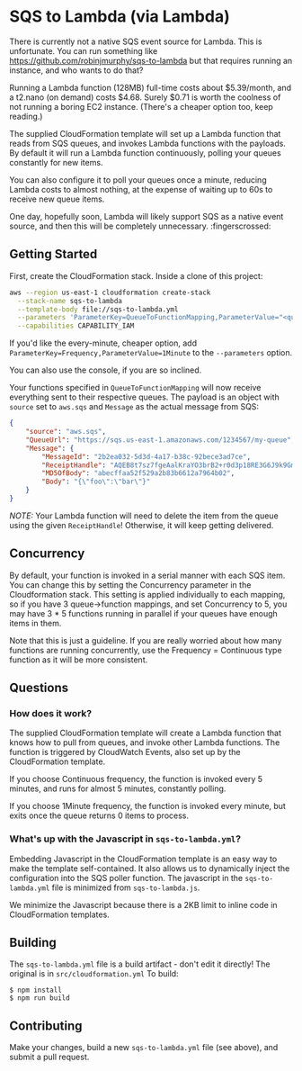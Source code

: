 # SQS to Lambda (via Lambda)

There is currently not a native SQS event source for Lambda. This is
unfortunate. You can run something like https://github.com/robinjmurphy/sqs-to-lambda
but that requires running an instance, and who wants to do that?

Running a Lambda function (128MB) full-time costs about $5.39/month, and a t2.nano
(on demand) costs $4.68. Surely $0.71 is worth the coolness of not running a
boring EC2 instance. (There's a cheaper option too, keep reading.)

The supplied CloudFormation template will set up a Lambda function that reads
from SQS queues, and invokes Lambda functions with the payloads. By default it will
run a Lambda function continuously, polling your queues constantly for new items.

You can also configure it to poll your queues once a minute, reducing Lambda
costs to almost nothing, at the expense of waiting up to 60s to receive new queue
items.

One day, hopefully soon, Lambda will likely support SQS as a native event source,
and then this will be completely unnecessary. :fingerscrossed:

## Getting Started

First, create the CloudFormation stack. Inside a clone of this project:

```bash
aws --region us-east-1 cloudformation create-stack                            \
  --stack-name sqs-to-lambda                                                  \
  --template-body file://sqs-to-lambda.yml                                    \
  --parameters 'ParameterKey=QueueToFunctionMapping,ParameterValue="<queue url 1>,<function 1>,<queue url 2>,<function 2>,..."' \
  --capabilities CAPABILITY_IAM
```

If you'd like the every-minute, cheaper option, add `ParameterKey=Frequency,ParameterValue=1Minute`
to the `--parameters` option.

You can also use the console, if you are so inclined.

Your functions specified in `QueueToFunctionMapping` will now receive everything
sent to their respective queues. The payload is an object with `source` set to
`aws.sqs` and `Message` as the actual message from SQS:

```json
{
    "source": "aws.sqs",
    "QueueUrl": "https://sqs.us-east-1.amazonaws.com/1234567/my-queue",
    "Message": {
        "MessageId": "2b2ea032-5d3d-4a17-b38c-92bece3ad7ce",
        "ReceiptHandle": "AQEB8t7sz7fgeAalKraYO3brB2+r0d3p18RE3G6J9k9GmRFODibL64oget5R6NaRJDoYrwHNtLutKOiY3Ggls2F6LRJFKLZhLbr3fSd+Hg6KiECu4tfdyAZxAwj2/X5QIieu0dtCMIEujHSDn7Xzz9L5hNW/uCB7Tx7Km0Sal077KE4h4CCHMvZDza8bNzmFTXvfRj5+odG80oLtir0w+lwx+DQYnkIZJxvVRLkfOspU2/84/ye4VZkr8pOD7xIGtgzU/Z7pdzTXeKw0WSfHQoQ661qBcqBHhMTjXXZ0WzsYHW1HPqtSwqA760nZfh0RXRjo9AGFsXYmtnQoFs64PCJ1hZ2u+N+azHChx4Ma+PtT6pgUfkCzrYG5Gq/BaR+RmPsW",
        "MD5OfBody": "abecffaa52f529a2b83b6612a7964b02",
        "Body": "{\"foo\":\"bar\"}"
    }
}
```

*NOTE:* Your Lambda function will need to delete the item from the queue using the given
`ReceiptHandle`! Otherwise, it will keep getting delivered.

## Concurrency

By default, your function is invoked in a serial manner with each SQS item. You
can change this by setting the Concurrency parameter in the Cloudformation stack.
This setting is applied individually to each mapping, so if you have 3 queue->function
mappings, and set Concurrency to 5, you may have 3 * 5 functions running in parallel
if your queues have enough items in them.

Note that this is just a guideline. If you are really worried about how many functions are
running concurrently, use the Frequency = Continuous type function as it will be more consistent.

## Questions

### How does it work?

The supplied CloudFormation template will create a Lambda function that knows
how to pull from queues, and invoke other Lambda functions. The function is
triggered by CloudWatch Events, also set up by the CloudFormation template.

If you choose Continuous frequency, the function is invoked every 5 minutes, and
runs for almost 5 minutes, constantly polling.

If you choose 1Minute frequency, the function is invoked every minute, but exits
once the queue returns 0 items to process.

### What's up with the Javascript in `sqs-to-lambda.yml`?

Embedding Javascript in the CloudFormation template is an easy way to make the
template self-contained. It also allows us to dynamically inject the configuration
into the SQS poller function. The javascript in the `sqs-to-lambda.yml` file
is minimized from `sqs-to-lambda.js`.

We minimize the Javascript because there is a 2KB limit to inline code in
CloudFormation templates.

## Building

The `sqs-to-lambda.yml` file is a build artifact - don't edit it directly!
The original is in `src/cloudformation.yml`
To build:

```
$ npm install
$ npm run build
```

## Contributing

Make your changes, build a new `sqs-to-lambda.yml` file (see above), and
submit a pull request.
